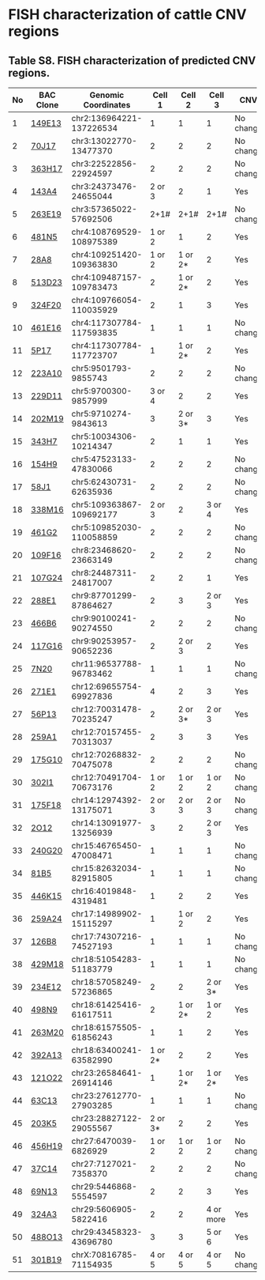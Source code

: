 # FISH characterization of cattle CNV regions

## Table S8. FISH characterization of predicted CNV regions.

| No | BAC Clone | Genomic Coordinates | Cell 1 | Cell 2 | Cell 3 | CNV |
| --- | --- | --- | --- | --- | --- | --- |
| 1 | [149E13](17_149E13.gif) | chr2:136964221-137226534 | 1 | 1 | 1 | No change |
| 2 | [70J17](10_70J17.gif) | chr3:13022770-13477370 | 2 | 2| 2 | No change |
| 3 | [363H17](49_363H17.gif) | chr3:22522856-22924597 | 2 | 2 | 2 | No change |
| 4 | [143A4](11_143A4.gif) | chr3:24373476-24655044 | 2 or 3 | 2 | 1 | Yes |
| 5 | [263E19](12_263E19.gif) | chr3:57365022-57692506 | 2+1# | 2+1# | 2+1# | No change |
| 6 | [481N5](51_481N5.gif) | chr4:108769529-108975389 | 1 or 2 | 1 | 2 | Yes |
| 7 | [28A8](52_28A8.gif) | chr4:109251420-109363830 | 1 or 2 | 1 or 2* | 2 | Yes |
| 8 | [513D23](53_513D23.gif) | chr4:109487157-109783473 | 2 | 1 or 2* | 2 | Yes |
| 9 | [324F20](13_324F20.gif) | chr4:109766054-110035929 | 2 | 1 | 3 | Yes |
| 10 | [461E16](14_461E16.gif) | chr4:117307784-117593835 | 1 | 1 | 1 | No change |
| 11 | [5P17](54_5P17.gif) | chr4:117307784-117723707 | 1 | 1 or 2* | 2 | Yes |
| 12 | [223A10](55_223A10.gif) | chr5:9501793-9855743 | 2 | 2 | 2 | No change |
| 13 | [229D11](70_229D11.gif) | chr5:9700300-9857999 | 3 or 4 | 2 | 2 | Yes |
| 14 | [202M19](72_202M19.gif) | chr5:9710274-9843613 | 3 | 2 or 3* | 3 | Yes |
| 15 | [343H7](15_343H7.gif) | chr5:10034306-10214347 | 2 | 1 | 1 | Yes |
| 16 | [154H9](1_154H9.gif) | chr5:47523133-47830066 | 2 | 2 | 2 | No change |
| 17 | [58J1](71_58J1.gif) | chr5:62430731-62635936 | 2 | 2 | 2 | No change |
| 18 | [338M16](56_338M16.gif) | chr5:109363867-109692177 | 2 or 3 | 2 | 3 or 4 | Yes |
| 19 | [461G2](66_461G2.gif) | chr5:109852030-110058859 | 2 | 2 | 2 | No change |
| 20 | [109F16](59_109F16.gif) | chr8:23468620-23663149 | 2 | 2 | 2 | No change |
| 21 | [107G24](60_107G24.gif) | chr8:24487311-24817007 | 2 | 2 | 1 | Yes |
| 22 | [288E1](62_288E1.gif) | chr9:87701299-87864627 | 2 | 3 | 2 or 3 | Yes |
| 23 | [466B6](63_466B6.gif) | chr9:90100241-90274550 | 2 | 2 | 2 | No change |
| 24 | [117G16](64_117G16.gif) | chr9:90253957-90652236 | 2 | 2 or 3 | 2 | Yes |
| 25 | [7N20](20_7N20.gif) | chr11:96537788-96783462 | 1 | 1 | 1 | No change |
| 26 | [271E1](3_271E1.gif) | chr12:69655754-69927836 | 4 | 2 | 3 | Yes |
| 27 | [56P13](67_56P13.gif) | chr12:70031478-70235247 | 2 | 2 or 3* | 2 or 3 | Yes |
| 28 | [259A1](22_259A1.gif) | chr12:70157455-70313037 | 2 | 3 | 3 | Yes |
| 29 | [175G10](23_175G10.gif) | chr12:70268832-70475078 | 2 | 2 | 2 | No change |
| 30 | [302I1](68_302I1.gif) | chr12:70491704-70673176 | 1 or 2 | 1 or 2 | 1 or 2 | No change |
| 31 | [175F18](26_175F18.gif) | chr14:12974392-13175071 | 2 or 3 | 2 or 3 | 2 or 3 | No change |
| 32 | [2O12](27_2O12.gif) | chr14:13091977-13256939 | 3 | 2 | 2 or 3 | Yes |
| 33 | [240G20](31_240G20.gif) | chr15:46765450-47008471 | 1 | 1 | 1 | No change |
| 34 | [81B5](32_81B5.gif) | chr15:82632034-82915805 | 1 | 1 | 1 | No change |
| 35 | [446K15](33_446K15.gif) | chr16:4019848-4319481 | 1 | 2 | 2 | Yes |
| 36 | [259A24](4_259A24.gif) | chr17:14989902-15115297 | 1 | 1 or 2 | 2 | Yes |
| 37 | [126B8](34_126B8.gif) | chr17:74307216-74527193 | 1 | 1 | 1 | No change |
| 38 | [429M18](35_429M18.gif) | chr18:51054283-51183779 | 1 | 1 | 1 | No change |
| 39 | [234E12](5_234E12.gif) | chr18:57058249-57236865 | 2 | 2 | 2 or 3* | Yes |
| 40 | [498N9](36_498N9.gif) | chr18:61425416-61617511 | 2 | 1 or 2* | 1 or 2 | Yes |
| 41 | [263M20](37_263M20.gif) | chr18:61575505-61856243 | 1 | 1 | 2 | Yes |
| 42 | [392A13](38_392A13.gif) | chr18:63400241-63582990 | 1 or 2* | 2 | 2 | Yes |
| 43 | [121O22](6_121O22.gif) | chr23:26584641-26914146 | 1 | 1 or 2* | 1 or 2* | Yes |
| 44 | [63C13](40_63C13.gif) | chr23:27612770-27903285 | 1 | 1 | 1 | No change |
| 45 | [203K5](7_203K5.gif) | chr23:28827122-29055567 | 2 or 3* | 2 | 2 | Yes |
| 46 | [456H19](42_456H19.gif) | chr27:6470039-6826929 | 1 or 2 | 1 or 2 | 1 or 2 | No change|
| 47 | [37C14](43_37C14.gif) | chr27:7127021-7358370 | 2 | 2 | 2 | No change |
| 48 | [69N13](9_69N13.gif) | chr29:5446868-5554597 | 2 | 2 | 3 | Yes |
| 49 | [324A3](46_324A3.gif) | chr29:5606905-5822416 | 2 | 2 | 4 or more | Yes |
| 50 | [488O13](47_488O13.gif) | chr29:43458323-43696780 | 3 | 3 | 5 or 6 | Yes |
| 51 | [301B19](65_301B19.gif) | chrX:70816785-71154935 | 4 or 5 | 4 or 5 | 4 or 5 | No change |
